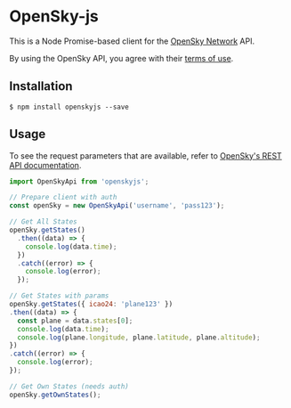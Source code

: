 # OpenSky-js

This is a Node Promise-based client for the [OpenSky Network](https://opensky-network.org/) API.

By using the OpenSky API, you agree with their [terms of use](https://opensky-network.org/about/terms-of-use).

## Installation
```shell
$ npm install openskyjs --save
```

## Usage
To see the request parameters that are available, refer to [OpenSky's REST API documentation](https://opensky-network.org/apidoc/rest.html#).

```javascript
import OpenSkyApi from 'openskyjs';

// Prepare client with auth
const openSky = new OpenSkyApi('username', 'pass123');

// Get All States
openSky.getStates()
  .then((data) => {
    console.log(data.time);
  })
  .catch((error) => {
    console.log(error);
  });

// Get States with params
openSky.getStates({ icao24: 'plane123' })
.then((data) => {
  const plane = data.states[0];
  console.log(data.time);
  console.log(plane.longitude, plane.latitude, plane.altitude);
})
.catch((error) => {
  console.log(error);
});

// Get Own States (needs auth)
openSky.getOwnStates();


```
